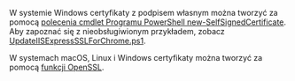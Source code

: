 W systemie Windows certyfikaty z podpisem własnym można tworzyć za pomocą [polecenia cmdlet Programu PowerShell new-SelfSignedCertificate](/powershell/module/pkiclient/new-selfsignedcertificate?view=win10-ps). Aby zapoznać się z nieobsługiwionym przykładem, zobacz [UpdateIISExpressSSLForChrome.ps1](https://github.com/dotnet/AspNetCore.Docs/tree/master/aspnetcore/includes/make-x509-cert/UpdateIISExpressSSLForChrome.ps1).

W systemach macOS, Linux i Windows certyfikaty można tworzyć za pomocą [funkcji OpenSSL](https://www.openssl.org/).
